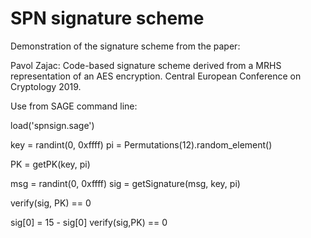 # SPN signature scheme

Demonstration of the signature scheme from the paper:

Pavol Zajac: Code-based signature scheme derived from a MRHS representation of an AES encryption. Central European Conference on Cryptology 2019.

Use from SAGE command line:

load('spnsign.sage')

key = randint(0, 0xffff)
pi  = Permutations(12).random_element()

PK = getPK(key, pi)

msg = randint(0, 0xffff)
sig = getSignature(msg, key, pi)

verify(sig, PK) == 0

sig[0] = 15 - sig[0]
verify(sig,PK) == 0
